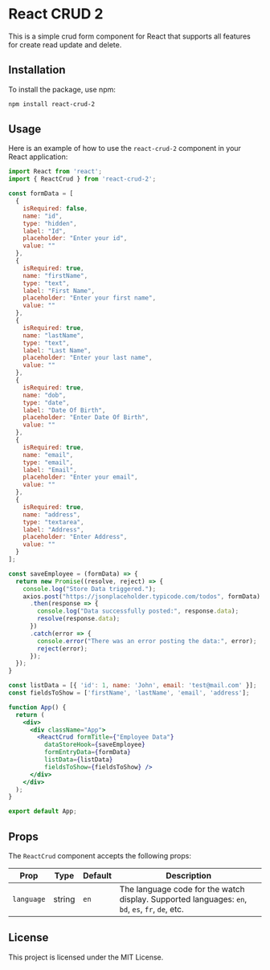 # React CRUD 2

This is a simple crud form component for React that supports all features for create read update and delete.

## Installation

To install the package, use npm:

```bash
npm install react-crud-2
```

## Usage

Here is an example of how to use the `react-crud-2` component in your React application:

```jsx
import React from 'react';
import { ReactCrud } from 'react-crud-2';

const formData = [
  {
    isRequired: false,
    name: "id",
    type: "hidden",
    label: "Id",
    placeholder: "Enter your id",
    value: ""
  },
  {
    isRequired: true,
    name: "firstName",
    type: "text",
    label: "First Name",
    placeholder: "Enter your first name",
    value: ""
  },
  {
    isRequired: true,
    name: "lastName",
    type: "text",
    label: "Last Name",
    placeholder: "Enter your last name",
    value: ""
  },
  {
    isRequired: true,
    name: "dob",
    type: "date",
    label: "Date Of Birth",
    placeholder: "Enter Date Of Birth",
    value: ""
  },
  {
    isRequired: true,
    name: "email",
    type: "email",
    label: "Email",
    placeholder: "Enter your email",
    value: ""
  },
  {
    isRequired: true,
    name: "address",
    type: "textarea",
    label: "Address",
    placeholder: "Enter Address",
    value: ""
  }
];

const saveEmployee = (formData) => {
  return new Promise((resolve, reject) => {
    console.log("Store Data triggered.");
    axios.post("https://jsonplaceholder.typicode.com/todos", formData)
      .then(response => {
        console.log("Data successfully posted:", response.data);
        resolve(response.data);
      })
      .catch(error => {
        console.error("There was an error posting the data:", error);
        reject(error);
      });
  });
}

const listData = [{ 'id': 1, name: 'John', email: 'test@mail.com' }];
const fieldsToShow = ['firstName', 'lastName', 'email', 'address'];

function App() {
  return (
    <div>
      <div className="App">
        <ReactCrud formTitle={"Employee Data"}
          dataStoreHook={saveEmployee}
          formEntryData={formData}
          listData={listData}
          fieldsToShow={fieldsToShow} />
      </div>
    </div>
  );
}

export default App;

```

## Props

The `ReactCrud` component accepts the following props:

| Prop       | Type   | Default | Description                           |
|------------|--------|---------|---------------------------------------|
| `language` | string | `en`    | The language code for the watch display. Supported languages: `en`, `bd`, `es`, `fr`, `de`, etc. |

## License

This project is licensed under the MIT License.